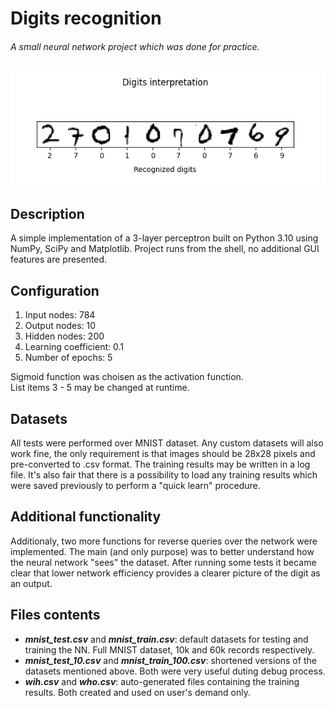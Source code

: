# Digits recognition
###### A small neural network project which was done for practice.

![alt text](https://github.com/Averlex/digits-recognition/blob/master/nn_work_res.png "The neural network results")

Description
-----------

A simple implementation of a 3-layer perceptron built on Python 3.10 using NumPy, SciPy and Matplotlib. Project runs from the shell, no additional GUI features are presented.

Configuration
-------------
1. Input nodes: 784  
2. Output nodes: 10  
3. Hidden nodes: 200
4. Learning coefficient: 0.1
5. Number of epochs: 5
  
Sigmoid function was choisen as the activation function.  
List items 3 - 5 may be changed at runtime.

Datasets
--------

All tests were performed over MNIST dataset. Any custom datasets will also work fine, the only requirement is that images should be 28x28 pixels and pre-converted to .csv format.
The training results may be written in a log file. It's also fair that there is a possibility to load any training results which were saved previously to perform a "quick learn" procedure.

Additional functionality
------------------------

Additionaly, two more functions for reverse queries over the network were implemented. The main (and only purpose) was to better understand how the neural network "sees" the dataset. After running some tests it became clear that lower network efficiency provides a clearer picture of the digit as an output.

Files contents
--------------
* **_mnist_test.csv_** and **_mnist_train.csv_**: default datasets for testing and training the NN. Full MNIST dataset, 10k and 60k records respectively.
* _**mnist_test_10.csv**_ and **_mnist_train_100.csv_**: shortened versions of the datasets mentioned above. Both were very useful duting debug process.
* **_wih.csv_** and **_who.csv_**: auto-generated files containing the training results. Both created and used on user's demand only. 
